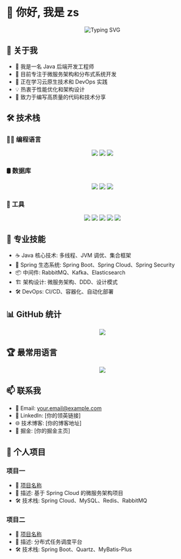 # 👋 你好, 我是 zs

<div align="center">
    <img src="https://readme-typing-svg.herokuapp.com?font=Fira+Code&pause=1000&width=435&lines=专注+Java+开发;热爱技术,热爱生活!" alt="Typing SVG" />
</div>

## 🤝 关于我

- 🏢 我是一名 Java 后端开发工程师
- 🔭 目前专注于微服务架构和分布式系统开发
- 🌱 正在学习云原生技术和 DevOps 实践
- 💡 热衷于性能优化和架构设计
- 🎯 致力于编写高质量的代码和技术分享

## 🛠️ 技术栈

### 👨‍💻 编程语言
<div align="center">
    <img src="https://img.shields.io/badge/-Java-007396?style=flat-square&logo=java&logoColor=white" />
    <img src="https://img.shields.io/badge/-Spring-6DB33F?style=flat-square&logo=spring&logoColor=white" />
    <img src="https://img.shields.io/badge/-Spring%20Boot-6DB33F?style=flat-square&logo=spring-boot&logoColor=white" />
</div>

### 🛢 数据库
<div align="center">
    <img src="https://img.shields.io/badge/-MySQL-4479A1?style=flat-square&logo=mysql&logoColor=white" />
    <img src="https://img.shields.io/badge/-Redis-DC382D?style=flat-square&logo=redis&logoColor=white" />
    <img src="https://img.shields.io/badge/-MongoDB-47A248?style=flat-square&logo=mongodb&logoColor=white" />
</div>

### 🔧 工具
<div align="center">
    <img src="https://img.shields.io/badge/-Docker-2496ED?style=flat-square&logo=docker&logoColor=white" />
    <img src="https://img.shields.io/badge/-Kubernetes-326CE5?style=flat-square&logo=kubernetes&logoColor=white" />
    <img src="https://img.shields.io/badge/-Maven-C71A36?style=flat-square&logo=apache-maven&logoColor=white" />
    <img src="https://img.shields.io/badge/-Git-F05032?style=flat-square&logo=git&logoColor=white" />
    <img src="https://img.shields.io/badge/-Jenkins-D24939?style=flat-square&logo=jenkins&logoColor=white" />
</div>

## 🎯 专业技能

- ☕ Java 核心技术: 多线程、JVM 调优、集合框架
- 🍃 Spring 生态系统: Spring Boot、Spring Cloud、Spring Security
- 📦 中间件: RabbitMQ、Kafka、Elasticsearch
- 🏗️ 架构设计: 微服务架构、DDD、设计模式
- 🛠️ DevOps: CI/CD、容器化、自动化部署

## 📊 GitHub 统计

<div align="center">
    <img src="https://github-readme-stats.vercel.app/api?username=你的用户名&show_icons=true&theme=radical" />
</div>

## 🏆 最常用语言

<div align="center">
    <img src="https://github-readme-stats.vercel.app/api/top-langs/?username=你的用户名&layout=compact&theme=radical" />
</div>

## 📫 联系我

- 📧 Email: your.email@example.com
- 💼 LinkedIn: [你的领英链接]
- 🌐 技术博客: [你的博客地址]
- 📝 掘金: [你的掘金主页]

## 🎉 个人项目

### 项目一
- 📌 [项目名称](项目链接)
- 📝 描述: 基于 Spring Cloud 的微服务架构项目
- 🛠 技术栈: Spring Cloud、MySQL、Redis、RabbitMQ

### 项目二
- 📌 [项目名称](项目链接)
- 📝 描述: 分布式任务调度平台
- 🛠 技术栈: Spring Boot、Quartz、MyBatis-Plus

</div>
